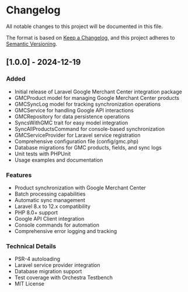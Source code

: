 # Changelog

All notable changes to this project will be documented in this file.

The format is based on [Keep a Changelog](https://keepachangelog.com/en/1.0.0/),
and this project adheres to [Semantic Versioning](https://semver.org/spec/v2.0.0.html).

## [1.0.0] - 2024-12-19

### Added
- Initial release of Laravel Google Merchant Center integration package
- GMCProduct model for managing Google Merchant Center products
- GMCSyncLog model for tracking synchronization operations
- GMCService for handling Google API interactions
- GMCRepository for data persistence operations
- SyncsWithGMC trait for easy model integration
- SyncAllProductsCommand for console-based synchronization
- GMCServiceProvider for Laravel service registration
- Comprehensive configuration file (config/gmc.php)
- Database migrations for GMC products, fields, and sync logs
- Unit tests with PHPUnit
- Usage examples and documentation

### Features
- Product synchronization with Google Merchant Center
- Batch processing capabilities
- Automatic sync management
- Laravel 8.x to 12.x compatibility
- PHP 8.0+ support
- Google API Client integration
- Console commands for automation
- Comprehensive error logging and tracking

### Technical Details
- PSR-4 autoloading
- Laravel service provider integration
- Database migration support
- Test coverage with Orchestra Testbench
- MIT License
